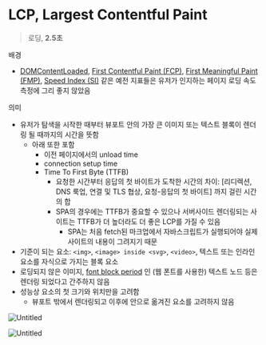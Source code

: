 # LCP, Largest Contentful Paint

> 로딩, **2.5초**

배경

- [DOMContentLoaded](https://developer.mozilla.org/docs/Web/Events/DOMContentLoaded),  [First Contentful Paint (FCP)](https://web.dev/articles/fcp), [First Meaningful Paint (FMP)](https://developer.chrome.com/docs/lighthouse/performance/first-meaningful-paint), [Speed Index (SI)](https://developer.chrome.com/docs/lighthouse/performance/speed-index) 같은 예전 지표들은 유저가 인지하는 페이지 로딩 속도 측정에 그리 좋지 않았음

의미

- 유저가 탐색을 시작한 때부터 뷰포트 안의 가장 큰 이미지 또는 텍스트 블록이 렌더링 될 때까지의 시간을 뜻함
  - 아래 또한 포함
    - 이전 페이지에서의 unload time
    - connection setup time
    - Time To First Byte (TTFB)
      - 요청한 시간부터 응답의 첫 바이트가 도착한 시간의 차이: [리디렉션, DNS 룩업, 연결 및 TLS 협상, 요청-응답의 첫 바이트] 까지 걸린 시간의 합
      - SPA의 경우에는 TTFB가 중요할 수 있으나 서버사이드 렌더링되는 사이트는 TTFB가 더 높더라도 더 좋은 LCP를 가질 수 있음
        - SPA는 처음 fetch된 마크업에서 자바스크립트가 실행되어야 실제 사이트의 내용이 그려지기 때문
- 기준이 되는 요소: `<img>`, `<image> inside <svg>`, `<video>`, 텍스트 또는 인라인 요소를 자식으로 가지는 블록 요소
- 로딩되지 않은 이미지, [font block period](https://developer.mozilla.org/docs/Web/CSS/@font-face/font-display#The_font_display_timeline) 인 (웹 폰트를 사용한) 텍스트 노드 등은 렌더링 되었다고 간주하지 않음
- 성능상 요소의 첫 크기와 위치만을 고려함
  - 뷰포트 밖에서 렌더링되고 이후에 안으로 옮겨진 요소를 고려하지 않음

![Untitled](https://prod-files-secure.s3.us-west-2.amazonaws.com/e59cc94d-20d9-4551-947a-99fbc9e8db3a/4b6556ab-61f4-476c-9516-6ddb4919e570/Untitled.png)

![Untitled](https://prod-files-secure.s3.us-west-2.amazonaws.com/e59cc94d-20d9-4551-947a-99fbc9e8db3a/b9421674-f841-46ca-8bff-737db28726ea/Untitled.png)

# 